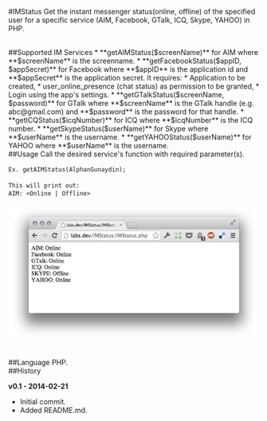 #IMStatus
Get the instant messenger status(online, offline) of the specified user for a specific service (AIM, Facebook, GTalk, ICQ, Skype, YAHOO) in PHP.

<br>
##Supported IM Services
*	**getAIMStatus($screenName)** for AIM where **$screenName** is the screenname.
*	**getFacebookStatus($appID, $appSecret)** for Facebook where **$appID** is the application id and **$appSecret** is the application secret. It requires: 
	* Application to be created,
	* user_online_presence (chat status) as permission to be granted, 
	* Login using the app's settings.
*	**getGTalkStatus($screenName, $password)** for GTalk where **$screenName** is the GTalk handle (e.g. abc@gmail.com) and **$password** is the password for that handle.
*	**getICQStatus($icqNumber)** for ICQ where **$icqNumber** is the ICQ number.
*	**getSkypeStatus($userName)** for Skype where **$userName** is the username.
*	**getYAHOOStatus($userName)** for YAHOO where **$userName** is the username.

<br>
##Usage
Call the desired service's function with required parameter(s).

<br>

	Ex. getAIMStatus(AlphanGunaydin);

	This will print out:
	AIM: <Online | Offline>
	
	
![screenshot][1]

[1]: screenshot_0.1.png "Screenshot"

<br>
##Language
PHP.

<br>
##History

**v0.1 - 2014-02-21**

  * Initial commit.
  * Added README.md.

